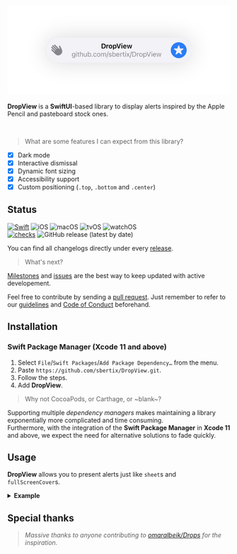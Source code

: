 <img alt="Notification" src="https://github.com/sbertix/DropView/blob/main/Resources/notification.png" />

<br />

**DropView** is a **SwiftUI**-based library to display alerts inspired by the Apple Pencil and pasteboard stock ones. 

<br />

> What are some features I can expect from this library?

- [x] Dark mode
- [x] Interactive dismissal
- [x] Dynamic font sizing
- [x] Accessibility support
- [x] Custom positioning (`.top`, `.bottom` and `.center`)

<p />

## Status
[![Swift](https://img.shields.io/badge/Swift-5.2-%239872AB?style=flat&logo=swift)](https://swift.org)
![iOS](https://img.shields.io/badge/iOS-13.0-9872AB)
![macOS](https://img.shields.io/badge/macOS-10.15-9872AB)
![tvOS](https://img.shields.io/badge/tvOS-13.0-9872AB)
![watchOS](https://img.shields.io/badge/watchOS-6.0-9872AB)
<br />
[![checks](https://github.com/sbertix/DropView/actions/workflows/push.yml/badge.svg?branch=main)](https://github.com/sbertix/DropView/actions/workflows/push.yml)
![GitHub release (latest by date)](https://img.shields.io/github/v/release/sbertix/DropView)

You can find all changelogs directly under every [release](https://github.com/sbertix/DropView/releases).

> What's next?

[Milestones](https://github.com/sbertix/DropView/milestones) and [issues](https://github.com/sbertix/DropView/issues) are the best way to keep updated with active developement.

Feel free to contribute by sending a [pull request](https://github.com/sbertix/DropView/pulls).
Just remember to refer to our [guidelines](CONTRIBUTING.md) and [Code of Conduct](CODE_OF_CONDUCT.md) beforehand.

<p />

## Installation
### Swift Package Manager (Xcode 11 and above)
1. Select `File`/`Swift Packages`/`Add Package Dependency…` from the menu.
1. Paste `https://github.com/sbertix/DropView.git`.
1. Follow the steps.
1. Add **DropView**.

> Why not CocoaPods, or Carthage, or ~blank~?

Supporting multiple _dependency managers_ makes maintaining a library exponentially more complicated and time consuming.\
Furthermore, with the integration of the **Swift Package Manager** in **Xcode 11** and above, we expect the need for alternative solutions to fade quickly.

<p />

## Usage

**DropView** allows you to present alerts just like `sheet`s and `fullScreenCover`s. 

<details><summary><strong>Example</strong></summary>
    <p>

```swift
import SwiftUI

import DropView

struct DropViewContainer: View {
    /// Whether it's presenting the drop view or not.
    @State var isPresented: Bool = false
    /// The time interval before it auto-dismisses.
    @State var seconds: TimeInterval = 2

    /// The underlying view.
    var body: some View {
        Form {
            Slider(value: $seconds, in: 2...10) { Text("Seconds before it auto-dismisses") }
                .padding(.horizontal)
            
            ControlGroup {
                Button {
                    isPresented = true
                } label: {
                    Text("Present")
                }
                Button(role: .destructive) {
                    isPresented = false
                } label: {
                    Text("Dismiss")
                }
            }
        }
        .drop(isPresented: $isPresented, alignment: .bottom, dismissingAfter: seconds) {
            DropView(
                title: "DropView",
                subtitle: "github.com/sbertix/DropView"
            ) {
                Image(systemName: "hand.wave.fill")
                    .imageScale(.large)
                    .font(.headline)
                    .foregroundColor(.secondary)
            } trailing: {
                Image(systemName: "star.circle.fill")
                    .resizable()
                    .frame(width: 40, height: 40)
                    .foregroundColor(.accentColor)
            }
        }
    }
}
```
</details>

<p />

## Special thanks

> _Massive thanks to anyone contributing to [omaralbeik/Drops](https://github.com/omaralbeik/Drops) for the inspiration._
